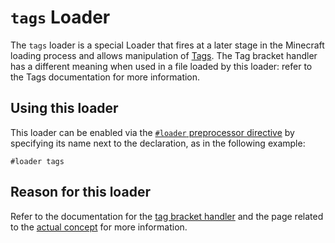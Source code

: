 # `tags` Loader

The `tags` loader is a special Loader that fires at a later stage in the Minecraft loading process and allows
manipulation of [Tags](/Mods/Boson/Tags/Concept/). The Tag bracket handler has a different meaning when used in a file
loaded by this loader: refer to the Tags documentation for more information.

## Using this loader
This loader can be enabled via the
[`#loader` preprocessor directive](/AdvancedFunctions/Preprocessors/LoaderPreprocessor/) by specifying its name next to
the declaration, as in the following example:

```zenscript
#loader tags
```

## Reason for this loader
Refer to the documentation for the [tag bracket handler](/Mods/Boson/Tags/BracketHandler/) and the page related to the
[actual concept](/Mods/Boson/Tags/Concept/) for more information.
